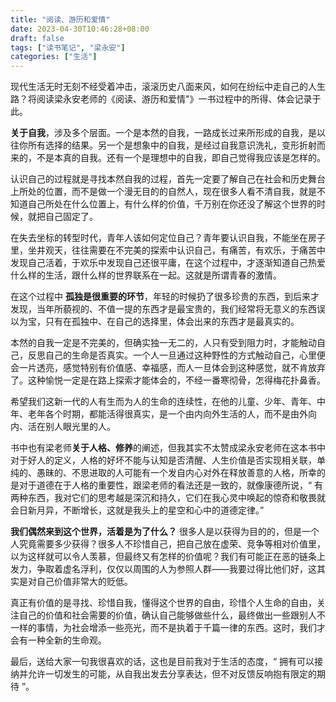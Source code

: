 ```yaml
---
title: "阅读、游历和爱情"
date: 2023-04-30T10:46:28+08:00
draft: false
tags: ["读书笔记", "梁永安"]
categories: ["生活"]
---
```


现代生活无时无刻不经受着冲击，滚滚历史八面来风，如何在纷纭中走自己的人生路？将阅读梁永安老师的《阅读、游历和爱情"》一书过程中的所得、体会记录于此。

**关于自我**，涉及多个层面。一个是本然的自我，一路成长过来所形成的自我，是以往你所有选择的结果。另一个是想象中的自我，是经过自我意识洗礼，变形折射而来的，不是本真的自我。还有一个是理想中的自我，即自己觉得我应该是怎样的。

认识自己的过程就是寻找本然自我的过程，首先一定要了解自己在社会和历史舞台上所处的位置，而不是做一个漫无目的的自然人，现在很多人看不清自我，就是不知道自己所处在什么位置上，有什么样的价值，千万别在你还没了解这个世界的时候，就把自己固定了。

在失去坐标的转型时代，青年人该如何定位自己？青年要认识自我，不能坐在房子里，坐井观天，往往需要在不完美的探索中认识自己，有痛苦，有欢乐，于痛苦中发现自己活着，于欢乐中发现自己还很平庸，在这个过程中，才逐渐知道自己热爱什么样的生活，跟什么样的世界联系在一起。这就是所谓青春的激情。

在这个过程中 **孤独是很重要的环节**，年轻的时候扔了很多珍贵的东西，到后来才发现，当年所藐视的、不值一提的东西才是最宝贵的，我们经常将无意义的东西误以为宝，只有在孤独中、在自己的选择里，体会出来的东西才是最真实的。

本然的自我一定是不完美的，但确实独一无二的，人只有受到阻力时，才能触动自己，反思自己的生命是否真实。一个人一旦通过这种野性的方式触动自己，心里便会一片透亮，感觉特别有价值感、幸福感，而人一旦体会到这种感觉，就不肯放弃了。这种愉悦一定是在路上探索才能体会的，不经一番寒彻骨，怎得梅花扑鼻香。

希望我们这新一代的人有生而为人的生命的连续性，在他的儿童、少年、青年、中年、老年各个时期，都能活得很真实，是一个由内向外生活的人，而不是由外向内、活在别人眼光里的人。

书中也有梁老师**关于人格、修养**的阐述，但我其实不太赞成梁永安老师在这本书中对于好人的定义，人格的好坏不能与认知是否清醒、人生价值是否实现相关联，单纯的、愚昧的、不思进取的人可能有一个发自内心对外在释放善意的人格，所幸的是对于道德在于人格的重要性，跟梁老师的看法还是一致的，就像康德所说，“ 有两种东西，我对它们的思考越是深沉和持久，它们在我心灵中唤起的惊奇和敬畏就会日新月异，不断增长，这就是我头上的星空和心中的道德定律。”

**我们偶然来到这个世界，活着是为了什么？** 很多人是以获得为目的的，但是一个人究竟需要多少获得？很多人不珍惜自己，把自己放在虚荣、竞争等相对价值里，以为这样就可以令人羡慕，但最终又有怎样的价值呢？我们有可能正在恶的链条上发力，争取着虚名浮利，仅仅以周围的人为参照人群——我要过得比他们好，这其实是对自己价值非常大的贬低。

真正有价值的是寻找、珍惜自我，懂得这个世界的自由，珍惜个人生命的自由，关注自己的价值和社会需要的价值，确认自己能够做些什么，最终做出一些跟别人不一样的事情，为社会增添一些亮光，而不是执着于千篇一律的东西。这时，我们才会有一种全新的生命观。

最后，送给大家一句我很喜欢的话，这也是目前我对于生活的态度，“ 拥有可以接纳并允许一切发生的可能，从自我出发去分享表达，但不对反馈反响抱有限定的期待 ”。